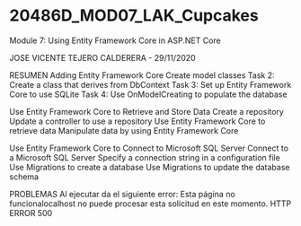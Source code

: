 # 20486D_MOD07_LAK_Cupcakes
Module 7: Using Entity Framework Core in ASP.NET Core

JOSE VICENTE TEJERO CALDERERA - 29/11/2020

RESUMEN
Adding Entity Framework Core 
Create model classes
Task 2: Create a class that derives from DbContext
Task 3: Set up Entity Framework Core to use SQLite
Task 4: Use OnModelCreating to populate the database

Use Entity Framework Core to Retrieve and Store Data
Create a repository
Update a controller to use a repository
Use Entity Framework Core to retrieve data
Manipulate data by using Entity Framework Core

Use Entity Framework Core to Connect to Microsoft SQL Server
Connect to a Microsoft SQL Server
Specify a connection string in a configuration file
Use Migrations to create a database
Use Migrations to update the database schema 


PROBLEMAS
Al ejecutar da el siguiente error:
Esta página no funcionalocalhost no puede procesar esta solicitud en este momento.
HTTP ERROR 500
